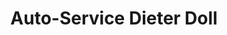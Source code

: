 ---
title: "Auto-Service Dieter Doll"
url: /deggingen/auto-service-dieter-doll/
shop: Autowerkstatt
---